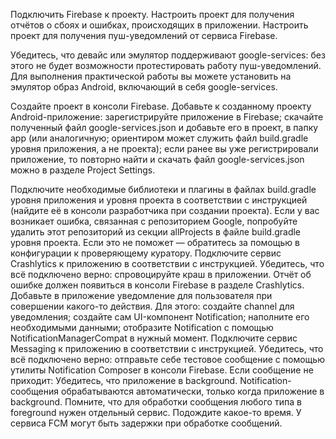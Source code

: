 Подключить Firebase к проекту.
Настроить проект для получения отчётов о сбоях и ошибках, происходящих в приложении.
Настроить проект для получения пуш-уведомлений от сервиса Firebase.

Убедитесь, что девайс или эмулятор поддерживают google-services: без этого не будет возможности протестировать работу пуш-уведомлений. Для выполнения практической работы вы можете установить на эмулятор образ Android, включающий в себя google-services.

Создайте проект в консоли Firebase.
Добавьте к созданному проекту Android-приложение:
зарегистрируйте приложение в Firebase;
скачайте полученный файл google-services.json и добавьте его в проект, в папку app (или аналогичную; ориентиром может служить файл build.gradle уровня приложения, а не проекта);
если ранее вы уже регистрировали приложение, то повторно найти и скачать файл google-services.json можно в разделе Project Settings.

Подключите необходимые библиотеки и плагины в файлах build.gradle уровня приложения и уровня проекта в соответствии с инструкцией (найдите её в консоли разработчика при создании проекта).
Если у вас возникает ошибка, связанная с репозиторием Google, попробуйте удалить этот репозиторий из секции allProjects в файле build.gradle уровня проекта. Если это не поможет — обратитесь за помощью в конфигурации к проверяющему куратору.
Подключите сервис Crashlytics к приложению в соответствии с инструкцией.
Убедитесь, что всё подключено верно: спровоцируйте краш в приложении. Отчёт об ошибке должен появиться в консоли Firebase в разделе Crashlytics.
Добавьте в приложение уведомление для пользователя при совершении какого-то действия. Для этого:
создайте channel для уведомления;
создайте сам UI-компонент Notification;
наполните его необходимыми данными;
отобразите Notification с помощью NotificationManagerCompat в нужный момент.
Подключите сервис Messaging к приложению в соответствии с инструкцией.
Убедитесь, что всё подключено верно: отправьте себе тестовое сообщение с помощью утилиты Notification Composer в консоли Firebase. Если сообщение не приходит:
Убедитесь, что приложение в background. Notification-сообщения обрабатываются автоматически, только когда приложение в background. Помните, что для обработки сообщения любого типа в foreground нужен отдельный сервис.
Подождите какое-то время. У сервиса FCM могут быть задержки при обработке сообщений.
